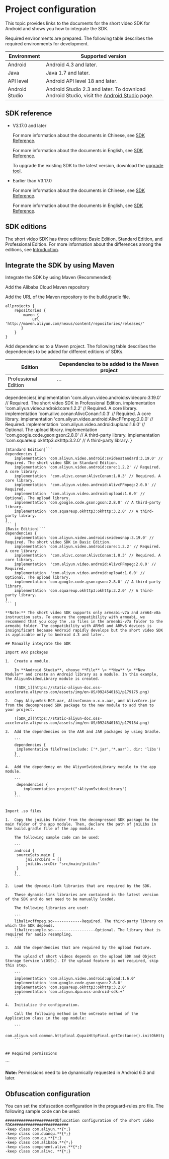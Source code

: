 # Project configuration

This topic provides links to the documents for the short video SDK for Android and shows you how to integrate the SDK.

Required environments are prepared. The following table describes the required environments for development.

|Environment|Supported version|
|-----------|-----------------|
|Android|Android 4.3 and later.|
|Java|Java 1.7 and later.|
|API level|Android API level 18 and later.|
|Android Studio|Android Studio 2.3 and later. To download Android Studio, visit the [Android Studio](https://developer.android.google.cn/studio/) page.|

## SDK reference

-   V3.17.0 and later

    For more information about the documents in Chinese, see [SDK Reference](https://alivc-demo-cms.alicdn.com/versionProduct/doc/shortVideo/android_new_cn/index.html).

    For more information about the documents in English, see [SDK Reference](https://alivc-demo-cms.alicdn.com/versionProduct/doc/shortVideo/android_new_en/index.html).

    To upgrade the existing SDK to the latest version, download the [upgrade tool](https://alivc-demo-cms.alicdn.com/versionProduct/sourceCode/shortVideo/tool/interface_upgrade.py).

-   Earlier than V3.17.0

    For more information about the documents in Chinese, see [SDK Reference](https://alivc-demo-cms.alicdn.com/versionProduct/doc/shortVideo/android_cn/index.html).

    For more information about the documents in English, see [SDK Reference](https://alivc-demo-cms.alicdn.com/versionProduct/doc/shortVideo/android_en/index.html).


## SDK editions

The short video SDK has three editions: Basic Edition, Standard Edition, and Professional Edition. For more information about the differences among the editions, see [Introduction](https://help.aliyun.com/document_detail/53407.html?spm=a2c4g.11186623.6.1057.39475741dRJ5ji#h2--5).

## Integrate the SDK by using Maven

Integrate the SDK by using Maven \(Recommended\)

Add the Alibaba Cloud Maven repository

Add the URL of the Maven repository to the build.gradle file.

```
allprojects {
    repositories {
        maven {
            url 'http://maven.aliyun.com/nexus/content/repositories/releases/'
       }
    }
}
```

Add dependencies to a Maven project. The following table describes the dependencies to be added for different editions of SDKs.

|Edition|Dependencies to be added to the Maven project|
|-------|---------------------------------------------|
|Professional Edition|```
dependencies{
    implementation 'com.aliyun.video.android:svideopro:3.19.0' // Required. The short video SDK in Professional Edition.
    implementation 'com.aliyun.video.android:core:1.2.2' // Required. A core library.
    implementation 'com.alivc.conan:AlivcConan:1.0.3' // Required. A core library.
    implementation  'com.aliyun.video.android:AlivcFFmpeg:2.0.0' // Required.
    implementation  'com.aliyun.video.android:upload:1.6.0' // Optional. The upload library.
    implementation 'com.google.code.gson:gson:2.8.0' // A third-party library.
    implementation 'com.squareup.okhttp3:okhttp:3.2.0' // A third-party library.
}
``` |
|Standard Edition|```
dependencies {
    implementation 'com.aliyun.video.android:svideostandard:3.19.0' // Required. The short video SDK in Standard Edition.
    implementation 'com.aliyun.video.android:core:1.2.2' // Required. A core library.
    implementation  'com.alivc.conan:AlivcConan:1.0.3' // Required. A core library.
    implementation  'com.aliyun.video.android:AlivcFFmpeg:2.0.0' // Required.
    implementation  'com.aliyun.video.android:upload:1.6.0' // Optional. The upload library.
    implementation 'com.google.code.gson:gson:2.8.0' // A third-party library.
    implementation 'com.squareup.okhttp3:okhttp:3.2.0' // A third-party library.
}
``` |
|Basic Edition|```
dependencies {
    implementation 'com.aliyun.video.android:svideosnap:3.19.0' // Required. The short video SDK in Basic Edition.
    implementation 'com.aliyun.video.android:core:1.2.2' // Required. A core library.
    implementation  'com.alivc.conan:AlivcConan:1.0.3' // Required. A core library.
    implementation  'com.aliyun.video.android:AlivcFFmpeg:2.0.0' // Required.
    implementation  'com.aliyun.video.android:upload:1.6.0' // Optional. The upload library.
    implementation 'com.google.code.gson:gson:2.8.0' // A third-party library.
    implementation 'com.squareup.okhttp3:okhttp:3.2.0' // A third-party library.
}
``` |

**Note:** The short video SDK supports only armeabi-v7a and arm64-v8a instruction sets. To ensure the compatibility with armeabi, we recommend that you copy the .so files in the armeabi-v7a folder to the armeabi folder. The compatibility with ARMv5 and ARMv6 devices is insignificant because Android rapidly develops but the short video SDK is applicable only to Android 4.3 and later.

## Manually integrate the SDK

Import AAR packages

1.  Create a module.

    In **Android Studio**, choose **File** \> **New** \> **New Module** and create an Android library as a module. In this example, the AliyunSvideoLibrary module is created.

    ![SDK_1](https://static-aliyun-doc.oss-accelerate.aliyuncs.com/assets/img/en-US/0924540161/p179175.png)

2.  Copy AliyunSdk-RCE.aar, AlivcConan-x.x.x.aar, and AlivcCore.jar from the decompressed SDK package to the new module to add them to your project.

    ![SDK_2](https://static-aliyun-doc.oss-accelerate.aliyuncs.com/assets/img/en-US/0924540161/p179184.png)

3.  Add the dependencies on the AAR and JAR packages by using Gradle.

    ```
    dependencies {
     implementation fileTree(include: ['*.jar','*.aar'], dir: 'libs')
    }
    ```

4.  Add the dependency on the AliyunSvideoLibrary module to the app module.

    ```
     dependencies {
        implementation project(":AliyunSvideoLibrary")
    }
    ```


Import .so files

1.  Copy the jniLibs folder from the decompressed SDK package to the main folder of the app module. Then, declare the path of jniLibs in the build.gradle file of the app module.

    The following sample code can be used:

    ```
    android {
     sourceSets.main {
         jni.srcDirs = []
         jniLibs.srcDir "src/main/jniLibs" 
     }
    }
    ```

2.  Load the dynamic-link libraries that are required by the SDK.

    These dynamic-link libraries are contained in the latest version of the SDK and do not need to be manually loaded.

    The following libraries are used:

    ```
    libalivcffmpeg.so-------------Required. The third-party library on which the SDK depends.
    libaliresample.so-------------------Optional. The library that is required for audio resampling.
    ```

3.  Add the dependencies that are required by the upload feature.

    The upload of short videos depends on the upload SDK and Object Storage Service \(OSS\). If the upload feature is not required, skip this step.

    ```
    implementation 'com.aliyun.video.android:upload:1.6.0'
    implementation 'com.google.code.gson:gson:2.8.0'
    implementation 'com.squareup.okhttp3:okhttp:3.2.0'
    implementation 'com.aliyun.dpa:oss-android-sdk:+'
    ```

4.  Initialize the configuration.

    Call the following method in the onCreate method of the Application class in the app module:

    ```
    com.aliyun.vod.common.httpfinal.QupaiHttpFinal.getInstance().initOkHttpFinal();
    ```


## Required permissions

```
<uses-permission android:name="android.permission.WRITE_EXTERNAL_STORAGE" />
<uses-permission android:name="android.permission.READ_EXTERNAL_STORAGE" />
<uses-permission android:name="android.permission.CAMERA" />
<uses-permission android:name="android.permission.FLASHLIGHT" />
<uses-permission android:name="android.permission.RECORD_VIDEO" />
<uses-permission android:name="android.permission.RECORD_AUDIO" />
<uses-permission android:name="android.permission.INTERNET" />
<uses-permission android:name="android.permission.ACCESS_NETWORK_STATE" />
```

**Note:** Permissions need to be dynamically requested in Android 6.0 and later.

## Obfuscation configuration

You can set the obfuscation configuration in the proguard-rules.pro file. The following sample code can be used:

```
######################Obfuscation configuration of the short video SDK#########################
-keep class com.aliyun.**{*;}
-keep class com.duanqu.**{*;}
-keep class com.qu.**{*;}
-keep class com.alibaba.**{*;}
-keep class component.alivc.**{*;}
-keep class com.alivc. **{*;}
```

